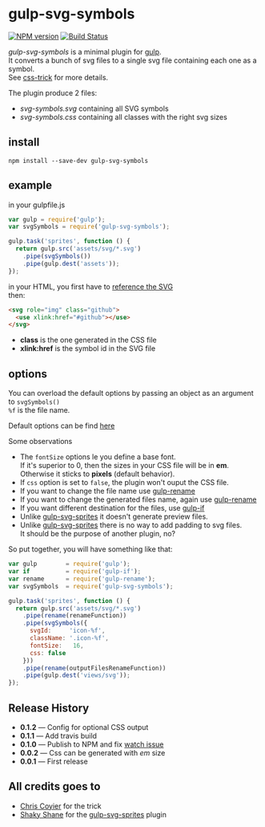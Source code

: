 # gulp-svg-symbols

[![NPM version](https://badge.fury.io/js/gulp-svg-symbols.svg)](http://badge.fury.io/js/gulp-svg-symbols) [![Build Status](https://travis-ci.org/Hiswe/gulp-svg-symbols.svg?branch=master)](https://travis-ci.org/Hiswe/gulp-svg-symbols)

*gulp-svg-symbols* is a minimal plugin for [gulp](http://gulpjs.com).  
It converts a bunch of svg files to a single svg file containing each one as a symbol.  
See [css-trick](http://css-tricks.com/svg-symbol-good-choice-icons/) for more details.

The plugin produce 2 files:

- *svg-symbols.svg* containing all SVG symbols
- *svg-symbols.css* containing all classes with the right svg sizes

## install

```
npm install --save-dev gulp-svg-symbols
```

## example

in your gulpfile.js

```js
var gulp = require('gulp');
var svgSymbols = require('gulp-svg-symbols');

gulp.task('sprites', function () {
  return gulp.src('assets/svg/*.svg')
    .pipe(svgSymbols())
    .pipe(gulp.dest('assets'));
});
```

in your HTML, you first have to [reference the SVG](http://css-tricks.com/svg-sprites-use-better-icon-fonts/)  
then:

```html
<svg role="img" class="github"> 
  <use xlink:href="#github"></use> 
</svg>
```

- **class** is the one generated in the CSS file
- **xlink:href** is the symbol id in the SVG file

## options

You can overload the default options by passing an object as an argument to ```svgSymbols()```  
```%f``` is the file name. 

Default options can be find [here](https://github.com/Hiswe/gulp-svg-symbols/blob/master/lib/default-config.js)

Some observations

- The `fontSize` options le you define a base font.  
  If it's superior to 0, then the sizes in your CSS file will be in **em**.  
  Otherwise it sticks to **pixels** (default behavior).
- If `css` option is set to `false`, the plugin won't ouput the CSS file.   
- If you want to change the file name use [gulp-rename](https://www.npmjs.org/package/gulp-rename)  
- If you want to change the generated files name, again use [gulp-rename](https://www.npmjs.org/package/gulp-rename)
- If you want different destination for the files, use [gulp-if](https://www.npmjs.org/package/gulp-if)
- Unlike [gulp-svg-sprites](https://www.npmjs.org/package/gulp-svg-sprites) it doesn't generate preview files.
- Unlike [gulp-svg-sprites](https://www.npmjs.org/package/gulp-svg-sprites) there is no way to add padding to svg files.   
 It should be the purpose of another plugin, no?

So put together, you will have something like that:

```js
var gulp 		= require('gulp');
var if 			= require('gulp-if');
var rename 		= require('gulp-rename');
var svgSymbols 	= require('gulp-svg-symbols');

gulp.task('sprites', function () {
  return gulp.src('assets/svg/*.svg')
   	.pipe(rename(renameFunction))
    .pipe(svgSymbols({
      svgId:     'icon-%f',
	  className: '.icon-%f',
	  fontSize:   16,
	  css: false
    }))
    .pipe(rename(outputFilesRenameFunction))
    .pipe(gulp.dest('views/svg'));
});
```

## Release History

- **0.1.2** — Config for optional CSS output 
- **0.1.1** — Add travis build
- **0.1.0** — Publish to NPM and fix [watch issue](https://github.com/Hiswe/gulp-svg-symbols/issues/2)
- **0.0.2** — Css can be generated with *em* size
- **0.0.1** — First release

## All credits goes to

- [Chris Coyier](http://css-tricks.com/) for the trick
- [Shaky Shane](https://www.npmjs.org/~shakyshane) for the [gulp-svg-sprites](https://www.npmjs.org/package/gulp-svg-sprites) plugin
